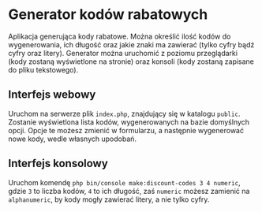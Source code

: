 # Generator kodów rabatowych
Aplikacja generująca kody rabatowe. Można określić ilość kodów do wygenerowania, ich długość oraz jakie znaki ma zawierać (tylko cyfry bądź cyfry oraz litery). Generator można uruchomić z poziomu przeglądarki (kody zostaną wyświetlone na stronie) oraz konsoli (kody zostaną zapisane do pliku tekstowego).

## Interfejs webowy
Uruchom na serwerze plik `index.php`, znajdujący się w katalogu `public`. Zostanie wyświetlona lista kodów, wygenerowanych na bazie domyślnych opcji. Opcje te możesz zmienić w formularzu, a następnie wygenerować nowe kody, wedle własnych upodobań.

## Interfejs konsolowy
Uruchom komendę `php bin/console make:discount-codes 3 4 numeric`, gdzie `3` to liczba kodów, `4` to ich długość, zaś `numeric` możesz zamienić na `alphanumeric`, by kody mogły zawierać litery, a nie tylko cyfry.
